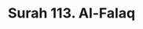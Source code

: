 ---
title       : "Surah 113. Al-Falaq"
DATE        : 7/25/2018 9:18:18 AM
draft       : false
TYPE        : "quran"
layout      : "surah"
BookCode    : "ARB"
SurahNumber : "113"
TotalAyah   : "5"
---